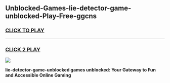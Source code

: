 
## Unblocked-Games-lie-detector-game-unblocked-Play-Free-ggcns
<h3>
<a href="https://premium76.site?title=lie-detector-game-unblocked&ref=18A">CLICK TO PLAY</a></h3>
<hr>

<h3>
<a href="https://premium76.site?title=lie-detector-game-unblocked&ref=18A">CLICK 2 PLAY</a>
  
</h3>

<a href="https://premium76.site?title=lie-detector-game-unblocked&ref=18A"><img src="https://clearcache.store/games.png"></a>


**lie-detector-game-unblocked games unblocked: Your Gateway to Fun and Accessible Online Gaming**
